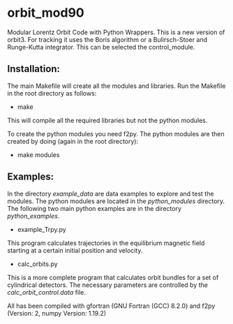 # orbit_mod90
Modular Lorentz Orbit Code with Python Wrappers. This is a new version of orbit3. For tracking it uses the Boris algorithm or a Bulirsch-Stoer and Runge-Kutta integrator. This can be selected the control_module.

## Installation:
The main Makefile will create all the modules and libraries.
Run the Makefile in the root directory as follows:

- make  

This will compile all the required libraries but not the python modules.

To create the python modules you need f2py.
The python modules are then created by doing (again in the root directory):

- make modules



## Examples:
In the directory *example_data* are data examples to explore and test the modules. The python modules are located in the *python_modules* directory.
The following two main python examples are in the directory *python_examples*. 

- example_Trpy.py 

This program calculates trajectories in the equilibrium magnetic field starting at a certain initial position and velocity. 

- calc_orbits.py 

This is a more complete program that calculates orbit bundles for a set of cylindrical detectors. The necessary parameters are controlled by the *calc\_orbit\_control.data* file.

All has been compiled with gfortran (GNU Fortran (GCC) 8.2.0) and f2py (Version: 2, numpy Version: 1.19.2)
